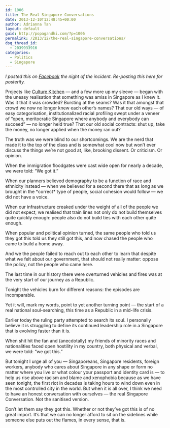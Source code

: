 ```yaml
---
id: 1006
title: The Real Singapore Conversations
date: 2013-12-10T12:48:45+00:00
author: Adrianna Tan
layout: default
guid: http://popagandhi.com/?p=1006
permalink: /2013/12/the-real-singapore-conversations/
dsq_thread_id:
  - 2039933916
categories:
  - Politics
  - Singapore
---
```

_I posted this on [Facebook](https://www.facebook.com/adrianna.tan/posts/10153588292645265) the night of the incident. Re-posting this here for posterity._

Projects like [Culture Kitchen](http://culturekitchen.sg) — and a few more up my sleeve — began with the uneasy realisation that something was amiss in Singapore as I knew it. Was it that it was crowded? Bursting at the seams? Was it that amongst that crowd we now no longer knew each other&#8217;s names? That our old ways — of easy categorisation, institutionalized racial profiling swept under a veneer of &#8220;open, meritocratic Singapore where anybody and everybody can succeed&#8221; — no longer held true? That our old social contracts: shut up, take the money, no longer applied when the money ran out?

The truth was we were blind to our shortcomings. We are the nerd that made it to the top of the class and is somewhat cool now but won&#8217;t ever discuss the things we&#8217;re not good at, like, brooking dissent. Or criticism. Or opinion.

When the immigration floodgates were cast wide open for nearly a decade, we were told: &#8220;We got it.&#8221;

When our planners believed demography to be a function of race and ethnicity instead — when we believed for a second there that as long as we brought in the \*correct\* type of people, social cohesion would follow — we did not have a voice.

When our infrastructure creaked under the weight of all of the people we did not expect, we realised that train lines not only do not build themselves quite quickly enough: people also do not build ties with each other quite enough.

When popular and political opinion turned, the same people who told us they got this told us they still got this, and now chased the people who came to build a home away.

And we the people failed to reach out to each other to learn that despite what we felt about our government, that should not really matter: oppose the policy, not the people who came here.

The last time in our history there were overturned vehicles and fires was at the very start of our journey as a Republic.

Tonight the vehicles burn for different reasons: the episodes are incomparable.

Yet it will, mark my words, point to yet another turning point — the start of a real national soul-searching, this time as a Republic in a mid-life crisis.

Earlier today the ruling party attempted to search its soul. I personally believe it is struggling to define its continued leadership role in a Singapore that is evolving faster than it is.

When shit hit the fan and (anecdotally) my friends of minority races and nationalities faced open hostility in my country, both physical and verbal, we were told: &#8220;we got this.&#8221;

But tonight I urge all of you — Singaporeans, Singapore residents, foreign workers, anybody who cares about Singapore in any shape or form no matter where you live or what colour your passport and identity card is — to help us rise above racism and blame and xenophobia because as we have seen tonight, the first riot in decades is taking hours to wind down even in the most controlled city in the world. But when it is all over, I think we need to have an honest conversation with ourselves — the real Singapore Conversation. Not the sanitised version.

Don&#8217;t let them say they got this. Whether or not they&#8217;ve got this is of no great import. It&#8217;s that we can no longer afford to sit on the sidelines while someone else puts out the flames, in every sense, that is.
